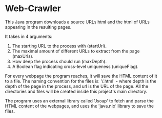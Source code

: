 # Web-Crawler

This Java program downloads a source URLs html and the html of URLs appearing in the resulting pages.

 It takes in 4 arguments:
 1. The starting URL to the process with (startUrl).
 2. The maximal amount of different URLs to extract from the page (maxUrls).
 3. How deep the process should run (maxDepth).
 4. A Boolean flag indicating cross-level uniqueness (uniqueFlag).

 For every webpage the program reaches, it will save the HTML content of it to a file.
 The naming convention for the files is: '<depth>/<url>.html' - where depth is the depth of the page in the process, and url is the URL of the page.
 All the directories and files will be created inside this project's main directory.

 The program uses an external library called 'Jsoup' to fetch and parse the HTML content of the webpages, and uses the 'java.nio' library to save the files.